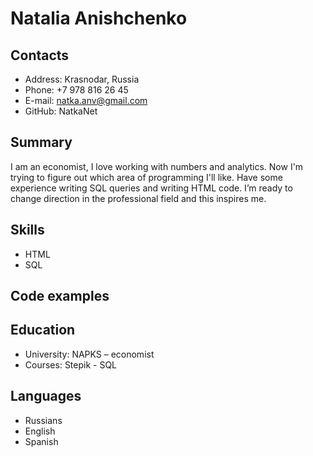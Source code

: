 # **Natalia Anishchenko**

## **Contacts**
+ Address: Krasnodar, Russia
+ Phone: +7 978 816 26 45
+ E-mail: natka.anv@gmail.com
+ GitHub: NatkaNet

## **Summary**
I am an economist, I love working with numbers and analytics. Now I'm trying to figure out which area of programming I'll like. Have some experience writing SQL queries and writing HTML code. I’m ready to change direction in the professional field and this inspires me.

## **Skills**
+ HTML
+ SQL

## **Code examples**

## **Education**
+ University: NAPKS – economist
+ Courses: Stepik - SQL

## **Languages**
+ Russians
+ English
+ Spanish
